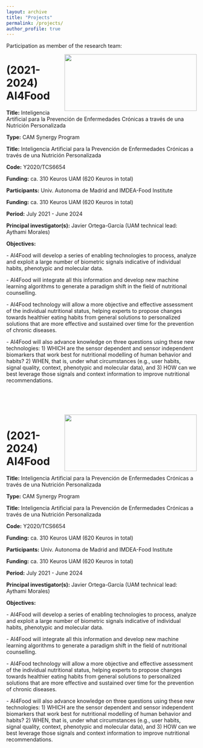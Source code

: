 ```yaml
---
layout: archive
title: "Projects"
permalink: /projects/
author_profile: true
---
```


Participation as member of the research team:

<a> 
<img src="https://rubentolosana.github.io/images/logocomunidadmadrid.png" align="right" height="150" width="350"> 
</a>

# (2021-2024) AI4Food

<p> 
<DIV align="left">
 <p>
 <p><b>Title:</b> Inteligencia Artificial para la Prevención de Enfermedades Crónicas a través de una Nutrición Personalizada
 <p><b>Type:</b> CAM Synergy Program
 <p><b>Title:</b> Inteligencia Artificial para la Prevención de Enfermedades Crónicas a través de una Nutrición Personalizada
 <p><b>Code:</b> Y2020/TCS6654
 <p><b>Funding:</b> ca. 310 Keuros UAM (620 Keuros in total)
 <p><b>Participants:</b> Univ. Autonoma de Madrid and IMDEA-Food Institute
 <p><b>Funding:</b> ca. 310 Keuros UAM (620 Keuros in total)
 <p><b>Period:</b> July 2021 - June 2024
 <p><b>Principal investigator(s):</b> Javier Ortega-García (UAM technical lead: Aythami Morales)
 <p><b>Objectives:</b> 
 <p>- AI4Food will develop a series of enabling technologies to process, analyze and exploit a large number of biometric signals indicative of individual habits, phenotypic and molecular data.
 <p>- AI4Food will integrate all this information and develop new machine learning algorithms to generate a paradigm shift in the field of nutritional counselling.
 <p>- AI4Food technology will allow a more objective and effective assessment of the individual nutritional status, helping experts to propose changes towards healthier eating habits from general solutions to personalized solutions that are more effective and sustained over time for the prevention of chronic diseases.
<p>- AI4Food will also advance knowledge on three questions using these new technologies: 1) WHICH are the sensor dependent and sensor independent biomarkers that work best for nutritional modelling of human behavior and habits? 2) WHEN, that is, under what circumstances (e.g., user habits, signal quality, context, phenotypic and molecular data), and 3) HOW can we best leverage those signals and context information to improve nutritional recommendations.
</p>

<br>
<br>
<br>

<br/>
 
 
 <a> 
<img src="https://rubentolosana.github.io/images/logocomunidadmadrid.png" align="right" height="150" width="350"> 
</a>

# (2021-2024) AI4Food

<p> 
<DIV align="left">
 <p>
 <p><b>Title:</b> Inteligencia Artificial para la Prevención de Enfermedades Crónicas a través de una Nutrición Personalizada
 <p><b>Type:</b> CAM Synergy Program
 <p><b>Title:</b> Inteligencia Artificial para la Prevención de Enfermedades Crónicas a través de una Nutrición Personalizada
 <p><b>Code:</b> Y2020/TCS6654
 <p><b>Funding:</b> ca. 310 Keuros UAM (620 Keuros in total)
 <p><b>Participants:</b> Univ. Autonoma de Madrid and IMDEA-Food Institute
 <p><b>Funding:</b> ca. 310 Keuros UAM (620 Keuros in total)
 <p><b>Period:</b> July 2021 - June 2024
 <p><b>Principal investigator(s):</b> Javier Ortega-García (UAM technical lead: Aythami Morales)
 <p><b>Objectives:</b> 
 <p>- AI4Food will develop a series of enabling technologies to process, analyze and exploit a large number of biometric signals indicative of individual habits, phenotypic and molecular data.
 <p>- AI4Food will integrate all this information and develop new machine learning algorithms to generate a paradigm shift in the field of nutritional counselling.
 <p>- AI4Food technology will allow a more objective and effective assessment of the individual nutritional status, helping experts to propose changes towards healthier eating habits from general solutions to personalized solutions that are more effective and sustained over time for the prevention of chronic diseases.
<p>- AI4Food will also advance knowledge on three questions using these new technologies: 1) WHICH are the sensor dependent and sensor independent biomarkers that work best for nutritional modelling of human behavior and habits? 2) WHEN, that is, under what circumstances (e.g., user habits, signal quality, context, phenotypic and molecular data), and 3) HOW can we best leverage those signals and context information to improve nutritional recommendations.
</p>

<br>
<br>
<br>

<br/>
